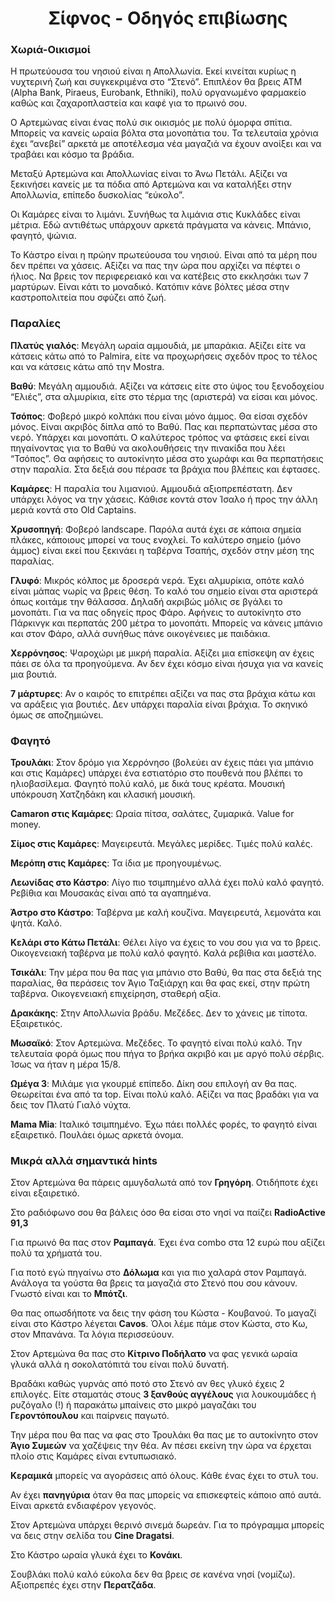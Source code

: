 <link rel="stylesheet" href="main.css"  type="text/css"/>
<link rel="shortcut icon" type="image/x-icon" href="favicon.ico">
<h1 align="center">Σίφνος - Οδηγός επιβίωσης</h1>

### Χωριά-Οικισμοί

Η πρωτεύουσα του νησιού είναι η Απολλωνία. Εκεί κινείται κυρίως η νυχτερινή ζωή και συγκεκριμένα στο “Στενό”. Επιπλέον θα βρεις ΑΤΜ (Alpha Bank, Piraeus, Eurobank, Ethniki), πολύ οργανωμένο φαρμακείο καθώς και ζαχαροπλαστεία και καφέ για το πρωινό σου.

Ο Αρτεμώνας είναι ένας πολύ σικ οικισμός με πολύ όμορφα σπίτια. Μπορείς να κανείς ωραία βόλτα στα μονοπάτια του. Τα τελευταία χρόνια έχει “ανεβεί” αρκετά με αποτέλεσμα νέα μαγαζιά να έχουν ανοίξει και να τραβάει και κόσμο τα βράδια.

Μεταξύ Αρτεμώνα και Απολλωνίας είναι το Άνω Πετάλι. Αξίζει να ξεκινήσει κανείς με τα πόδια από Αρτεμώνα και να καταλήξει στην Απολλωνία, επίπεδο δυσκολίας “εύκολο”.

Οι Καμάρες είναι το λιμάνι. Συνήθως τα λιμάνια στις Κυκλάδες είναι μέτρια. Εδώ αντιθέτως υπάρχουν αρκετά πράγματα να κάνεις. Μπάνιο, φαγητό, ψώνια.

Το Κάστρο είναι η πρώην πρωτεύουσα του νησιού. Είναι από τα μέρη που δεν πρέπει να χάσεις. Αξίζει να πας την ώρα που αρχίζει να πέφτει ο ήλιος. Να βρεις τον περιφερειακό και να κατέβεις στο εκκλησάκι των 7 μαρτύρων. Είναι κάτι το μοναδικό. Κατόπιν κάνε βόλτες μέσα στην καστροπολιτεία που σφύζει από ζωή.  

### Παραλίες

**Πλατύς γιαλός**: Μεγάλη ωραία αμμουδιά, με μπαράκια. Αξίζει είτε να κάτσεις κάτω από το Palmira, είτε να προχωρήσεις σχεδόν προς το τέλος και να κάτσεις κάτω από την Mostra.

**Βαθύ**: Μεγάλη αμμουδιά. Αξίζει να κάτσεις είτε στο ύψος του ξενοδοχείου “Ελιές”, στα αλμυρίκια, είτε στο τέρμα της (αριστερά) να είσαι και μόνος.

**Τσόπος**: Φοβερό μικρό κολπάκι που είναι μόνο άμμος. Θα είσαι σχεδόν μόνος. Είναι ακριβός δίπλα από το Βαθύ. Πας και περπατώντας μέσα στο νερό. Υπάρχει και μονοπάτι. Ο καλύτερος τρόπος να φτάσεις εκεί είναι πηγαίνοντας για το Βαθύ να ακολουθήσεις την πινακίδα που λέει “Τσόπος”. Θα αφήσεις το αυτοκίνητο μέσα στο χωράφι και θα περπατήσεις στην παραλία. Στα δεξιά σου πέρασε τα βράχια που βλέπεις και έφτασες.

**Καμάρες**: Η παραλία του λιμανιού. Αμμουδιά αξιοπρεπέστατη. Δεν υπάρχει λόγος να την χάσεις. Κάθισε κοντά στον Ίσαλο ή προς την άλλη μεριά κοντά στο Old Captains.

**Χρυσοπηγή**: Φοβερό landscape. Παρόλα αυτά έχει σε κάποια σημεία πλάκες, κάποιους μπορεί να τους ενοχλεί. Το καλύτερο σημείο (μόνο άμμος) είναι εκεί που ξεκινάει η ταβέρνα Τσαπής, σχεδόν στην μέση της παραλίας.

**Γλυφό**: Μικρός κόλπος με δροσερά νερά. Έχει αλμυρίκια, οπότε καλό είναι μάπας νωρίς να βρεις θέση. Το καλό του σημείο είναι στα αριστερά όπως κοιτάμε την θάλασσα. Δηλαδή ακριβώς μόλις σε βγάλει το μονοπάτι. Για να πας οδηγείς προς Φάρο. Αφήνεις το αυτοκίνητο στο Πάρκινγκ και περπατάς 200 μέτρα το μονοπάτι. Μπορείς να κάνεις μπάνιο και στον Φάρο, αλλά συνήθως πάνε οικογένειες με παιδάκια.

**Χερρόνησος**: Ψαροχώρι με μικρή παραλία. Αξίζει μια επίσκεψη αν έχεις πάει σε όλα τα προηγούμενα. Αν δεν έχει κόσμο είναι ήσυχα για να κανείς μια βουτιά.  

**7 μάρτυρες**: Αν ο καιρός το επιτρέπει αξίζει να πας στα βράχια κάτω και να αράξεις για βουτιές. Δεν υπάρχει παραλία είναι βράχια. Το σκηνικό όμως σε αποζημιώνει.

### Φαγητό

**Τρουλάκι**: Στον δρόμο για Χερρόνησο (βολεύει αν έχεις πάει για μπάνιο και στις Καμάρες) υπάρχει ένα εστιατόριο στο πουθενά που βλέπει το ηλιοβασίλεμα. Φαγητό πολύ καλό, με δικά τους κρέατα. Μουσική υπόκρουση Χατζηδάκη και κλασική μουσική.

**Camaron στις Καμάρες**: Ωραία πίτσα, σαλάτες, ζυμαρικά. Value for money.

**Σίμος στις Καμάρες**: Μαγειρευτά. Μεγάλες μερίδες. Τιμές πολύ καλές.

**Μερόπη στις Καμάρες**: Τα ίδια με προηγουμένως.

**Λεωνίδας στο Κάστρο**: Λίγο πιο τσιμπημένο αλλά έχει πολύ καλό φαγητό. Ρεβίθια και Μουσακάς είναι από τα αγαπημένα.

**Άστρο στο Κάστρο**: Ταβέρνα με καλή κουζίνα. Μαγειρευτά, λεμονάτα και ψητά. Καλό.

**Κελάρι στο Κάτω Πετάλι**: Θέλει λίγο να έχεις το νου σου για να το βρεις. Οικογενειακή ταβέρνα με πολύ καλό φαγητό. Καλά ρεβίθια και μαστέλο.

**Τσικάλι**: Την μέρα που θα πας για μπάνιο στο Βαθύ, θα πας στα δεξιά της παραλίας, θα περάσεις τον Άγιο Ταξιάρχη και θα φας εκεί, στην πρώτη ταβέρνα. Οικογενειακή επιχείρηση, σταθερή αξία.  

**Δρακάκης**: Στην Απολλωνία βράδυ. Μεζέδες.  Δεν το χάνεις με τίποτα. Εξαιρετικός.

**Μωσαϊκό**: Στον Αρτεμώνα. Μεζέδες. Το φαγητό είναι πολύ καλό. Την τελευταία φορά όμως που πήγα το βρήκα ακριβό και με αργό πολύ σέρβις. Ίσως να ήταν η μέρα 15/8.

**Ωμέγα 3**: Μιλάμε για γκουρμέ επίπεδο. Δίκη σου επιλογή αν θα πας. Θεωρείται ένα από τα top. Είναι πολύ καλό. Αξίζει να πας βραδάκι για να δεις τον Πλατύ Γιαλό νύχτα.

**Mama Mia**: Ιταλικό τσιμπημένο. Έχω πάει πολλές φορές, το φαγητό είναι εξαιρετικό. Πουλάει όμως αρκετά όνομα.

### Μικρά αλλά σημαντικά hints

Στον Αρτεμώνα θα πάρεις αμυγδαλωτά από τον **Γρηγόρη**. Οτιδήποτε έχει είναι εξαιρετικό.

Στο ραδιόφωνο σου θα βάλεις όσο θα είσαι στο νησί να παίζει **RadioActive 91,3**

Για πρωινό θα πας στον **Ραμπαγά**. Έχει ένα combo στα 12 ευρώ που αξίζει πολύ τα χρήματά του.

Για ποτό εγώ πηγαίνω στο **Δόλωμα** και για πιο χαλαρά στον Ραμπαγά. Ανάλογα τα γούστα θα βρεις τα μαγαζιά στο Στενό που σου κάνουν. Γνωστό είναι και το **Μπότζι**.

Θα πας οπωσδήποτε να δεις την φάση του Κώστα - Κουβανού. Το μαγαζί είναι στο Κάστρο λέγεται **Cavos**. Όλοι λέμε πάμε στον Κώστα, στο Κω, στον Μπανάνα. Τα λόγια περισσεύουν.

Στον Αρτεμώνα θα πας στο **Κίτρινο Ποδήλατο** να φας γενικά ωραία γλυκά αλλά η σοκολατόπιτά του είναι πολύ δυνατή.

Βραδάκι καθώς γυρνάς από ποτό στο Στενό αν θες γλυκό έχεις 2 επιλογές. Είτε σταματάς στους **3 ξανθούς αγγέλους** για λουκουμάδες ή ρυζόγαλο (!) ή παρακάτω μπαίνεις στο μικρό μαγαζάκι του **Γεροντόπουλου** και παίρνεις παγωτό.

Την μέρα που θα πας να φας στο Τρουλάκι θα πας με το αυτοκίνητο στον **Άγιο Συμεών** να χαζέψεις την θέα. Αν πέσει εκείνη την ώρα να έρχεται πλοίο στις Καμάρες είναι εντυπωσιακό.

**Κεραμικά** μπορείς να αγοράσεις από όλους. Κάθε ένας έχει το στυλ του.

Αν έχει **πανηγύρια** όταν θα πας μπορείς να επισκεφτείς κάποιο από αυτά. Είναι αρκετά ενδιαφέρον γεγονός.

Στον Αρτεμώνα υπάρχει θερινό σινεμά δωρεάν. Για το πρόγραμμα μπορείς να δεις στην σελίδα του **Cine Dragatsi**.

Στο Κάστρο ωραία γλυκά έχει το **Κονάκι**.

Σουβλάκι πολύ καλό εύκολα δεν θα βρεις σε κανένα νησί (νομίζω). Αξιοπρεπές έχει στην **Περατζάδα**.
